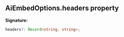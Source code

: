 
## AiEmbedOptions.headers property

**Signature:**

```typescript
headers?: Record<string, string>;
```
